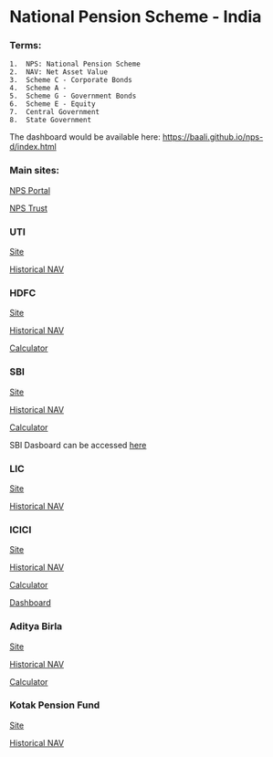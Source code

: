 # National Pension Scheme - India

### Terms:
    1.  NPS: National Pension Scheme
    2.  NAV: Net Asset Value
    3.  Scheme C - Corporate Bonds
    4.  Scheme A -
    5.  Scheme G - Government Bonds
    6.  Scheme E - Equity
    7.  Central Government
    8.  State Government

The dashboard would be available here: https://baali.github.io/nps-d/index.html

### Main sites:

 [NPS Portal](https://enps.nsdl.com/eNPS/NationalPensionSystem.html)

 [NPS Trust](http://www.npstrust.org.in/)

### UTI

 [Site](https://utimf.com/about/other-business/nps/)

 [Historical NAV](https://utimf.com/retirement-solutions/historical-nav/)

### HDFC

 [Site](https://www.hdfcpension.com/)

 [Historical NAV](https://www.hdfcpension.com/about-hdfc-pmc/nav/nav-history.aspx)

 [Calculator](https://www.hdfcpension.com/nps-calculator.html)

### SBI

 [Site](https://www.sbipensionfunds.com/)

 [Historical NAV](https://www.sbipensionfunds.com/historical-nav/)

 [Calculator](https://www.sbipensionfunds.com/nps-calculator/)

 SBI Dasboard can be accessed [here](https://baali.github.io/nps-d/sbi.html)

### LIC

 [Site](http://www.licpensionfund.in/index.php)

 [Historical NAV](http://www.licpensionfund.in/index.php?option=com\_content&view=article&id=47)

###  ICICI

 [Site](https://www.iciciprupensionfund.com/NPS/)

 [Historical NAV](https://www.iciciprupensionfund.com/NPS/#/public-disclosure/nav-history)

 [Calculator](https://www.iciciprupensionfund.com/NPS/#/calculators/nps-calculator)

 [Dashboard](https://baali.github.io/nps-d/icici.html)

###  Aditya Birla

 [Site](https://pensionfund.adityabirlacapital.com/)

 [Historical NAV](https://pensionfund.adityabirlacapital.com/nps-nav/latest-history)

 [Calculator](https://pensionfund.adityabirlacapital.com/nps-calculator)

###  Kotak Pension Fund

 [Site](https://kotakpensionfund.com/)

 [Historical NAV](https://kotakpensionfund.com/NAV/History)
